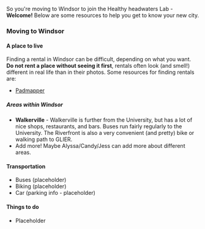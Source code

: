 So you're moving to Windsor to join the Healthy headwaters Lab - **Welcome!** Below are some resources to help you get to know your new city.

### Moving to Windsor
#### A place to live
Finding a rental in Windsor can be difficult, depending on what you want. **Do not rent a place without seeing it first**, rentals often look (and smell!) different in real life than in their photos. Some resources for finding rentals are:
* [Padmapper](https://www.padmapper.com/apartments/windsor-on)

##### Areas within Windsor
* **Walkerville** -  Walkerville is further from the University, but has a lot of nice shops, restaurants, and bars. Buses run fairly regularly to the University. The Riverfront is also a very convenient (and pretty) bike or walking path to GLIER.
* Add more! Maybe Alyssa/Candy/Jess can add more about different areas.

#### Transportation
* Buses (placeholder)
* Biking (placeholder)
* Car (parking info - placeholder)

#### Things to do
* Placeholder
